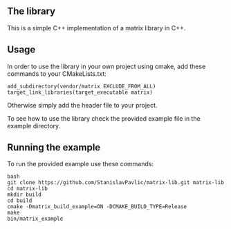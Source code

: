 ## The library
This is a simple C++ implementation of a matrix library in C++.

## Usage
In order to use the library in your own project using cmake, add these commands to your CMakeLists.txt:

```
add_subdirectory(vendor/matrix EXCLUDE_FROM_ALL)
target_link_libraries(target_executable matrix)
```

Otherwise simply add the header file to your project.

To see how to use the library check the provided example file in the example directory.

## Running the example
To run the provided example use these commands:
```
bash
git clone https://github.com/StanislavPavlic/matrix-lib.git matrix-lib
cd matrix-lib
mkdir build
cd build
cmake -Dmatrix_build_example=ON -DCMAKE_BUILD_TYPE=Release
make
bin/matrix_example
```
